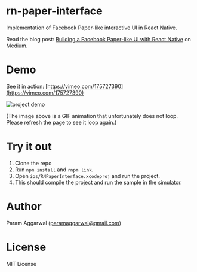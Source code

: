 # rn-paper-interface

Implementation of Facebook Paper-like interactive UI in React Native.

Read the blog post: [Building a Facebook Paper-like UI with React Native](https://medium.com/@paramaggarwal/building-a-facebook-paper-like-ui-with-react-native-4a753623d343#.1ou5i5ntm) on Medium.

# Demo

See it in action: [https://vimeo.com/175727390](https://vimeo.com/175727390)

![project demo](https://github.com/paramaggarwal/rn-paper-interface/raw/master/static/demo.gif)

(The image above is a GIF animation that unfortunately does not loop. Please refresh the page to see it loop again.)

# Try it out

1. Clone the repo
2. Run `npm install` and `rnpm link`.
3. Open `ios/RNPaperInterface.xcodeproj` and run the project.
4. This should compile the project and run the sample in the simulator.

# Author
Param Aggarwal (paramaggarwal@gmail.com)

# License
MIT License
